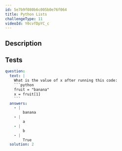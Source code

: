 ```yaml
---
id: 5e7b9f080b6c005b0e76f064
title: Python Lists
challengeType: 11
videoId: Y0cvfDpYC_c
---
```


## Description

<section id='description'>

</section>

## Tests

<section id='tests'>

````yml
question:
  text: |
    What is the value of x after running this code:
    ```python
    fruit = "banana"
    x = fruit[1]
    ```
  answers:
    - |
        banana
    - |
        a
    - |
        b
    - |
        True
  solution: 2
````

</section>

